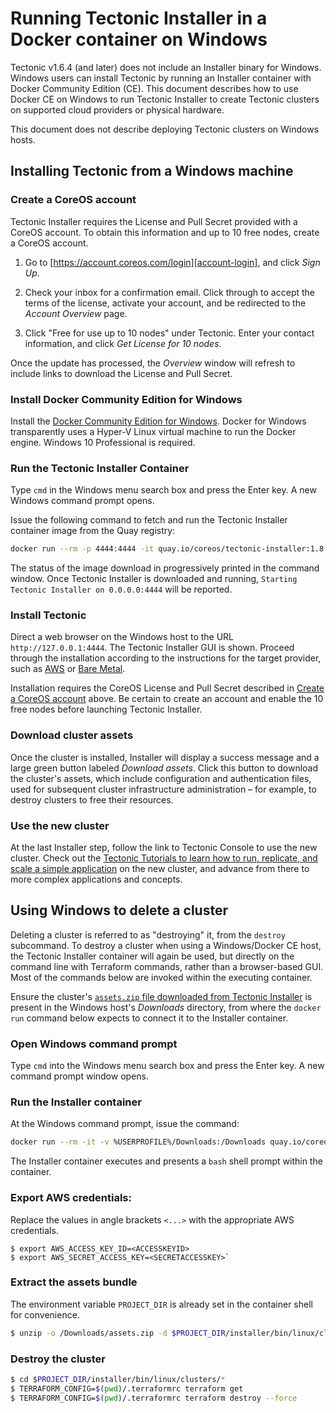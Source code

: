 # Running Tectonic Installer in a Docker container on Windows

Tectonic v1.6.4 (and later) does not include an Installer binary for Windows. Windows users can install Tectonic by running an Installer container with Docker Community Edition (CE). This document describes how to use Docker CE on Windows to run Tectonic Installer to create Tectonic clusters on supported cloud providers or physical hardware.

This document does not describe deploying Tectonic clusters on Windows hosts.

## Installing Tectonic from a Windows machine

### Create a CoreOS account

Tectonic Installer requires the License and Pull Secret provided with a CoreOS account. To obtain this information and up to 10 free nodes, create a CoreOS account.

1. Go to [https://account.coreos.com/login][account-login], and click *Sign Up*.

2. Check your inbox for a confirmation email. Click through to accept the terms of the license, activate your account, and be redirected to the *Account Overview* page.

3. Click "Free for use up to 10 nodes" under Tectonic. Enter your contact information, and click *Get License for 10 nodes*.

Once the update has processed, the *Overview* window will refresh to include links to download the License and Pull Secret.

### Install Docker Community Edition for Windows

Install the [Docker Community Edition for Windows][dce-win]. Docker for Windows transparently uses a Hyper-V Linux virtual machine to run the Docker engine. Windows 10 Professional is required.

### Run the Tectonic Installer Container

Type `cmd` in the Windows menu search box and press the Enter key. A new Windows command prompt opens.

Issue the following command to fetch and run the Tectonic Installer container image from the Quay registry:

```sh
docker run --rm -p 4444:4444 -it quay.io/coreos/tectonic-installer:1.8.9-tectonic.1 /go/src/github.com/coreos/tectonic-installer/installer/bin/linux/installer -open-browser=false -address 0.0.0.0:4444
```

The status of the image download in progressively printed in the command window. Once Tectonic Installer is downloaded and running, `Starting Tectonic Installer on 0.0.0.0:4444` will be reported.

### Install Tectonic

Direct a web browser on the Windows host to the URL `http://127.0.0.1:4444`. The Tectonic Installer GUI is shown. Proceed through the installation according to the instructions for the target provider, such as [AWS][aws-install] or [Bare Metal][bm-install].

Installation requires the CoreOS License and Pull Secret described in [Create a CoreOS account][create-coreos-acct] above. Be certain to create an account and enable the 10 free nodes before launching Tectonic Installer.

### Download cluster assets

Once the cluster is installed, Installer will display a success message and a large green button labeled *Download assets*. Click this button to download the cluster's assets, which include configuration and authentication files, used for subsequent cluster infrastructure administration – for example, to destroy clusters to free their resources.

### Use the new cluster

At the last Installer step, follow the link to Tectonic Console to use the new cluster. Check out the [Tectonic Tutorials to learn how to run, replicate, and scale a simple application][tut-firstapp] on the new cluster, and advance from there to more complex applications and concepts.

## Using Windows to delete a cluster

Deleting a cluster is referred to as "destroying" it, from the `destroy` subcommand. To destroy a cluster when using a Windows/Docker CE host, the Tectonic Installer container will again be used, but directly on the command line with Terraform commands, rather than a browser-based GUI. Most of the commands below are invoked within the executing container.

Ensure the cluster's [`assets.zip` file downloaded from Tectonic Installer][assets-anchor] is present in the Windows host's *Downloads* directory, from where the `docker run` command below expects to connect it to the Installer container.

### Open Windows command prompt

Type `cmd` into the Windows menu search box and press the Enter key. A new command prompt window opens.

### Run the Installer container

At the Windows command prompt, issue the command:

```sh
docker run --rm -it -v %USERPROFILE%/Downloads:/Downloads quay.io/coreos/tectonic-installer:1.8.9-tectonic.1 bash
```

The Installer container executes and presents a `bash` shell prompt within the container.

### Export AWS credentials:

Replace the values in angle brackets `<...>` with the appropriate AWS credentials.

```
$ export AWS_ACCESS_KEY_ID=<ACCESSKEYID>
$ export AWS_SECRET_ACCESS_KEY=<SECRETACCESSKEY>`
```

### Extract the assets bundle

The environment variable `PROJECT_DIR` is already set in the container shell for convenience.

```sh
$ unzip -o /Downloads/assets.zip -d $PROJECT_DIR/installer/bin/linux/clusters/
```

### Destroy the cluster

```sh
$ cd $PROJECT_DIR/installer/bin/linux/clusters/*
$ TERRAFORM_CONFIG=$(pwd)/.terraformrc terraform get
$ TERRAFORM_CONFIG=$(pwd)/.terraformrc terraform destroy --force
```


[account-login]: https://account.coreos.com/login
[assets-anchor]: #download-cluster-assets
[aws-install]: aws/index.md#step-2-install
[bm-install]: bare-metal/index.md
[create-coreos-acct]: #create-a-coreos-account
[dce-win]: https://store.docker.com/editions/community/docker-ce-desktop-windows
[tut-firstapp]: ../tutorials/azure/first-app.md
